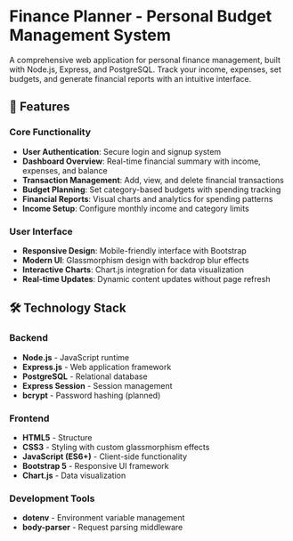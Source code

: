 # Finance Planner - Personal Budget Management System

A comprehensive web application for personal finance management, built with Node.js, Express, and PostgreSQL. Track your income, expenses, set budgets, and generate financial reports with an intuitive interface.

## 🚀 Features

### Core Functionality
- **User Authentication**: Secure login and signup system
- **Dashboard Overview**: Real-time financial summary with income, expenses, and balance
- **Transaction Management**: Add, view, and delete financial transactions
- **Budget Planning**: Set category-based budgets with spending tracking
- **Financial Reports**: Visual charts and analytics for spending patterns
- **Income Setup**: Configure monthly income and category limits

### User Interface
- **Responsive Design**: Mobile-friendly interface with Bootstrap
- **Modern UI**: Glassmorphism design with backdrop blur effects
- **Interactive Charts**: Chart.js integration for data visualization
- **Real-time Updates**: Dynamic content updates without page refresh

## 🛠️ Technology Stack

### Backend
- **Node.js** - JavaScript runtime
- **Express.js** - Web application framework
- **PostgreSQL** - Relational database
- **Express Session** - Session management
- **bcrypt** - Password hashing (planned)

### Frontend
- **HTML5** - Structure
- **CSS3** - Styling with custom glassmorphism effects
- **JavaScript (ES6+)** - Client-side functionality
- **Bootstrap 5** - Responsive UI framework
- **Chart.js** - Data visualization

### Development Tools
- **dotenv** - Environment variable management
- **body-parser** - Request parsing middleware

